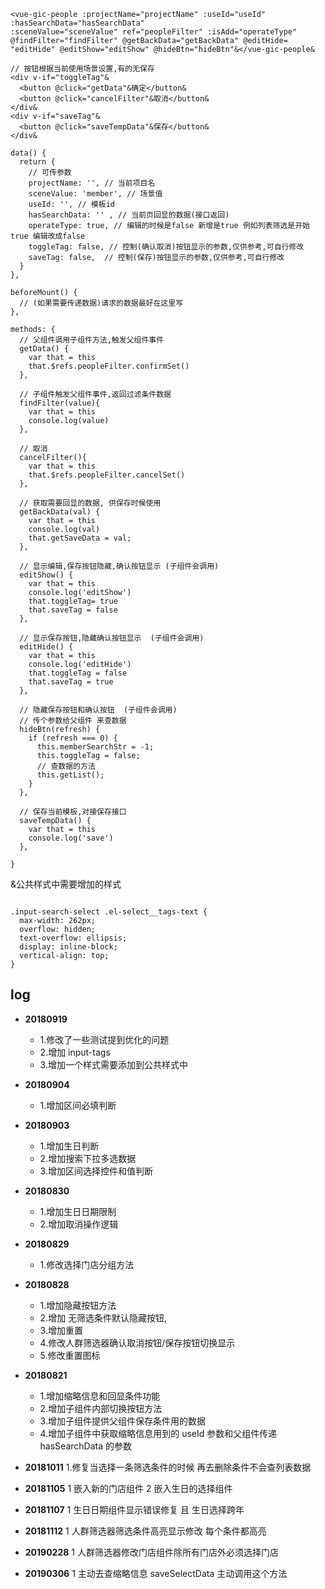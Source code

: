 
```
<vue-gic-people :projectName="projectName" :useId="useId" :hasSearchData="hasSearchData"
:sceneValue="sceneValue" ref="peopleFilter" :isAdd="operateType" @findFilter="findFilter" @getBackData="getBackData" @editHide= "editHide" @editShow="editShow" @hideBtn="hideBtn"&</vue-gic-people&

// 按钮根据当前使用场景设置,有的无保存
<div v-if="toggleTag"&
  <button @click="getData"&确定</button&
  <button @click="cancelFilter"&取消</button&
</div&
<div v-if="saveTag"&
  <button @click="saveTempData"&保存</button&
</div&

data() {
  return {
    // 可传参数
    projectName: '', // 当前项目名
    sceneValue: 'member', // 场景值
    useId: '', // 模板id
    hasSearchData: '' , // 当前页回显的数据(接口返回)
	operateType: true, // 编辑的时候是false 新增是true 例如列表筛选是开始true 编辑改成false
    toggleTag: false, // 控制(确认取消)按钮显示的参数,仅供参考,可自行修改
    saveTag: false,  // 控制(保存)按钮显示的参数,仅供参考,可自行修改
  }
},

beforeMount() {
  // (如果需要传递数据)请求的数据最好在这里写
},

methods: {
  // 父组件调用子组件方法,触发父组件事件
  getData() {
    var that = this
    that.$refs.peopleFilter.confirmSet()
  },

  // 子组件触发父组件事件,返回过滤条件数据
  findFilter(value){
    var that = this
    console.log(value)
  },

  // 取消
  cancelFilter(){
    var that = this
    that.$refs.peopleFilter.cancelSet()
  },

  // 获取需要回显的数据, 供保存时候使用
  getBackData(val) {
    var that = this
    console.log(val)
    that.getSaveData = val;
  },

  // 显示编辑,保存按钮隐藏,确认按钮显示 (子组件会调用)
  editShow() {
    var that = this
    console.log('editShow')
    that.toggleTag= true
    that.saveTag = false
  },

  // 显示保存按钮,隐藏确认按钮显示  (子组件会调用)
  editHide() {
    var that = this
    console.log('editHide')
    that.toggleTag = false
    that.saveTag = true
  },

  // 隐藏保存按钮和确认按钮  (子组件会调用)
  // 传个参数给父组件 来查数据
  hideBtn(refresh) {
    if (refresh === 0) {
      this.memberSearchStr = -1;
      this.toggleTag = false;
      // 查数据的方法
	  this.getList();
	}
  },

  // 保存当前模板,对接保存接口
  saveTempData() {
    var that = this
    console.log('save')
  },

}

```
&公共样式中需要增加的样式


```

.input-search-select .el-select__tags-text {
  max-width: 262px;
  overflow: hidden;
  text-overflow: ellipsis;
  display: inline-block;
  vertical-align: top;
}

```




## log

- **20180919**
  - 1.修改了一些测试提到优化的问题
  - 2.增加 input-tags
  - 3.增加一个样式需要添加到公共样式中

- **20180904**
  - 1.增加区间必填判断

- **20180903**
  - 1.增加生日判断
  - 2.增加搜索下拉多选数据
  - 3.增加区间选择控件和值判断

- **20180830**
  - 1.增加生日日期限制
  - 2.增加取消操作逻辑

- **20180829**
  - 1.修改选择门店分组方法


- **20180828**
  - 1.增加隐藏按钮方法
  - 2.增加 无筛选条件默认隐藏按钮,
  - 3.增加重置
  - 4.修改人群筛选器确认取消按钮/保存按钮切换显示
  - 5.修改重置图标

- **20180821**
  - 1.增加缩略信息和回显条件功能
  - 2.增加子组件内部切换按钮方法
  - 3.增加子组件提供父组件保存条件用的数据
  - 4.增加子组件中获取缩略信息用到的 useId 参数和父组件传递 hasSearchData 的参数

- **20181011**
   1.修复当选择一条筛选条件的时候 再去删除条件不会查列表数据

- **20181105**
   1 嵌入新的门店组件
   2 嵌入生日的选择组件

- **20181107**
   1 生日日期组件显示错误修复 且 生日选择跨年

- **20181112**
   1 人群筛选器筛选条件高亮显示修改 每个条件都高亮
   
- **20190228**
  1 人群筛选器修改门店组件除所有门店外必须选择门店

- **20190306**
  1 主动去查缩略信息 saveSelectData 主动调用这个方法
  